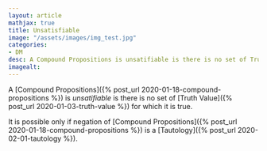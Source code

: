 ```yaml
---
layout: article
mathjax: true
title: Unsatisfiable
image: "/assets/images/img_test.jpg"
categories:
- DM
desc: A Compound Propositions is unsatifiable is there is no set of Truth Value for which it is true. 
imagealt: 
---
```


A [Compound Propositions]({% post_url 2020-01-18-compound-propositions %}) is *unsatifiable* is there is no set of [Truth Value]({% post_url 2020-01-03-truth-value %}) for which it is true.

It is possible only if negation of [Compound Propositions]({% post_url 2020-01-18-compound-propositions %}) is a [Tautology]({% post_url 2020-02-01-tautology %}).